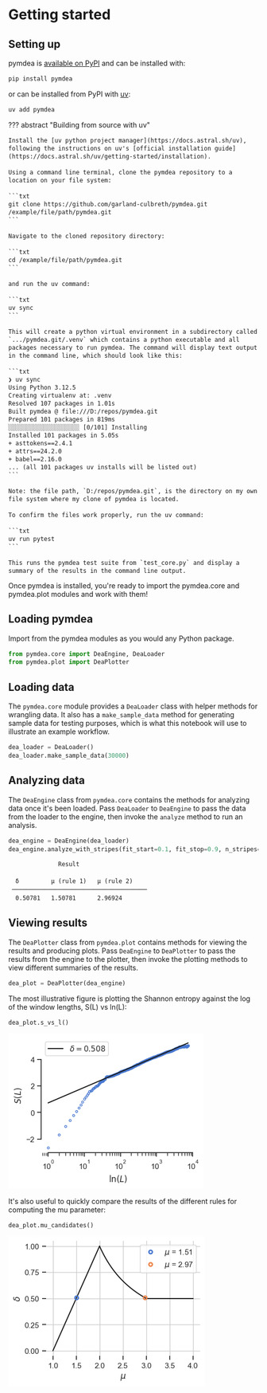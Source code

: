 # Getting started

## Setting up

pymdea is [available on PyPI](https://pypi.org/project/pymdea) and can be installed with:

```bash
pip install pymdea
```

or can be installed from PyPI with [uv](https://docs.astral.sh/uv):

```bash
uv add pymdea
```

??? abstract "Building from source with uv"

    Install the [uv python project manager](https://docs.astral.sh/uv), following the instructions on uv's [official installation guide](https://docs.astral.sh/uv/getting-started/installation).

    Using a command line terminal, clone the pymdea repository to a location on your file system:

    ```txt
    git clone https://github.com/garland-culbreth/pymdea.git /example/file/path/pymdea.git
    ```

    Navigate to the cloned repository directory:

    ```txt
    cd /example/file/path/pymdea.git
    ```

    and run the uv command:

    ```txt
    uv sync
    ```

    This will create a python virtual environment in a subdirectory called `.../pymdea.git/.venv` which contains a python executable and all packages necessary to run pymdea. The command will display text output in the command line, which should look like this:

    ```txt
    ❯ uv sync
    Using Python 3.12.5
    Creating virtualenv at: .venv
    Resolved 107 packages in 1.01s
    Built pymdea @ file:///D:/repos/pymdea.git
    Prepared 101 packages in 819ms
    ░░░░░░░░░░░░░░░░░░░░ [0/101] Installing
    Installed 101 packages in 5.05s
    + asttokens==2.4.1
    + attrs==24.2.0
    + babel==2.16.0
    ... (all 101 packages uv installs will be listed out)
    ```

    Note: the file path, `D:/repos/pymdea.git`, is the directory on my own file system where my clone of pymdea is located.

    To confirm the files work properly, run the uv command:

    ```txt
    uv run pytest
    ```

    This runs the pymdea test suite from `test_core.py` and display a summary of the results in the command line output.

Once pymdea is installed, you're ready to import the pymdea.core and pymdea.plot modules and work with them!

## Loading pymdea

Import from the pymdea modules as you would any Python package.

```py
from pymdea.core import DeaEngine, DeaLoader
from pymdea.plot import DeaPlotter
```

## Loading data

The `pymdea.core` module provides a `DeaLoader` class with helper methods for wrangling data. It also has a `make_sample_data` method for generating sample data for testing purposes, which is what this notebook will use to illustrate an example workflow.

```py
dea_loader = DeaLoader()
dea_loader.make_sample_data(30000)
```

## Analyzing data

The `DeaEngine` class from `pymdea.core` contains the methods for analyzing data once it's been loaded. Pass `DeaLoader` to `DeaEngine` to pass the data from the loader to the engine, then invoke the `analyze` method to run an analysis.

```py
dea_engine = DeaEngine(dea_loader)
dea_engine.analyze_with_stripes(fit_start=0.1, fit_stop=0.9, n_stripes=60)
```

```txt
              Result

  δ         μ (rule 1)   μ (rule 2)
 ──────────────────────────────────────
  0.50781   1.50781      2.96924
```

## Viewing results

The `DeaPlotter` class from `pymdea.plot` contains methods for viewing the results and producing plots. Pass `DeaEngine` to `DeaPlotter` to pass the results from the engine to the plotter, then invoke the plotting methods to view different summaries of the results.

```py
dea_plot = DeaPlotter(dea_engine)
```

The most illustrative figure is plotting the Shannon entropy against the log of the window lengths, S(L) vs ln(L):

```py
dea_plot.s_vs_l()
```

![Figure displaying the Shannon entropy S(L) over the window length L. ](../assets/images/S-vs-L.png)

It's also useful to quickly compare the results of the different rules for computing the mu parameter:

```py
dea_plot.mu_candidates()
```

![Figure displaying the theoretical relationship between scaling, delta, and inter-event time IPL index mu, according to the supported rules for computing mu](../assets/images/two-mu-rules.png)
